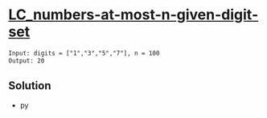 # [LC_numbers-at-most-n-given-digit-set](https://leetcode.com/problems/numbers-at-most-n-given-digit-set)



```txt
Input: digits = ["1","3","5","7"], n = 100
Output: 20
```

## Solution

* py

  ```py
  ```
